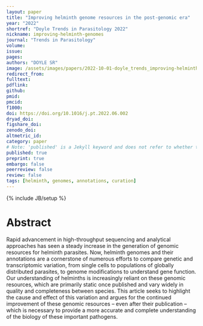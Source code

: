 ```yaml
---
layout: paper
title: "Improving helminth genome resources in the post-genomic era"
year: "2022"
shortref: "Doyle Trends in Parasitology 2022"
nickname: improving-helminth-genomes
journal: "Trends in Parasitology"
volume:
issue:
pages:
authors: "DOYLE SR"
image: /assets/images/papers/2022-10-01-doyle_trends_improving-helminth-genomes.png
redirect_from:
fulltext:
pdflink:
github:
pmid:
pmcid:
f1000:
doi: https://doi.org/10.1016/j.pt.2022.06.002
dryad_doi:
figshare_doi:
zenodo_doi:
altmetric_id:
category: paper
# Note: 'published' is a Jekyll keyword and does not refer to whether the paper is published, but rather to whether this Markdown should be part of the rendered site.
published: true
preprint: true
embargo: false
peerreview: false
review: false
tags: [helminth, genomes, annotations, curation]
---
```

{% include JB/setup %}

# Abstract

Rapid advancement in high-throughput sequencing and analytical approaches has seen a steady increase in the generation of genomic resources for helminth parasites. Now, helminth genomes and their annotations are a cornerstone of numerous efforts to compare genetic and transcriptomic variation, from single cells to populations of globally distributed parasites, to genome modifications to understand gene function. Our understanding of helminths is increasingly reliant on these genomic resources, which are primarily static once published and vary widely in quality and completeness between species. This article seeks to highlight the cause and effect of this variation and argues for the continued improvement of these genomic resources – even after their publication – which is necessary to provide a more accurate and complete understanding of the biology of these important pathogens.
